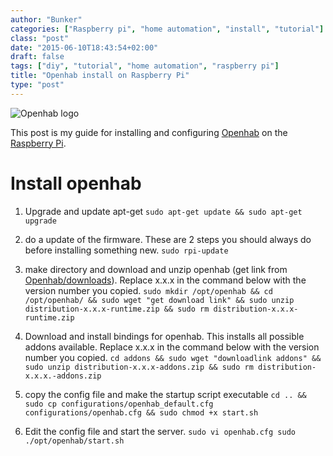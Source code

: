 ```yaml
---
author: "Bunker"
categories: ["Raspberry pi", "home automation", "install", "tutorial"]
class: "post"
date: "2015-06-10T18:43:54+02:00"
draft: false
tags: ["diy", "tutorial", "home automation", "raspberry pi"]
title: "Openhab install on Raspberry Pi"
type: "post"
---
```


![Openhab logo][4_img_link]

This post is my guide for installing and configuring [Openhab][openhab_link] on the [Raspberry Pi][raspberry_pi_link]. 

# Install openhab


1. Upgrade and update apt-get
 `sudo apt-get update && sudo apt-get upgrade`

2. do a update of the firmware. These are 2 steps you should always do before installing something new.
  `sudo rpi-update`

3. make directory and download and unzip openhab (get link from [Openhab/downloads][openhab_downloads]). Replace x.x.x in the command below with the version number you copied.
  `sudo mkdir /opt/openhab && cd /opt/openhab/ && sudo wget "get download link" && sudo unzip distribution-x.x.x-runtime.zip && sudo rm distribution-x.x.x-runtime.zip `

4. Download and install bindings for openhab. This installs all possible addons available. Replace x.x.x in the command below with the version number you copied. 
  `cd addons && sudo wget "downloadlink addons" && sudo unzip distribution-x.x.x-addons.zip && sudo rm distribution-x.x.x.-addons.zip`

5. copy the config file and make the startup script executable
  `cd .. && sudo cp configurations/openhab_default.cfg configurations/openhab.cfg && sudo chmod +x start.sh`

6. Edit the config file and start the server.
  `sudo vi openhab.cfg
   sudo ./opt/openhab/start.sh`


[openhab_link]: http://www.openhab.org/
[raspberry_pi_link]: https://www.raspberrypi.org/
[openhab_downloads]: http://www.openhab.org/downloads.html
[4_img_link]: /images/blogposts/openhab-logo.png
